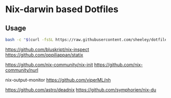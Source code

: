 # Nix-darwin based Dotfiles

## Usage

```sh
bash -c "$(curl -fsSL https://raw.githubusercontent.com/sheeley/dotfiles/refs/heads/main/initial_setup.sh)"
```

https://github.com/bluskript/nix-inspect
https://github.com/oppiliappan/statix

https://github.com/nix-community/nix-init
https://github.com/nix-community/nurl

nix-output-monitor
https://github.com/viperML/nh

https://github.com/astro/deadnix
https://github.com/symphorien/nix-du
